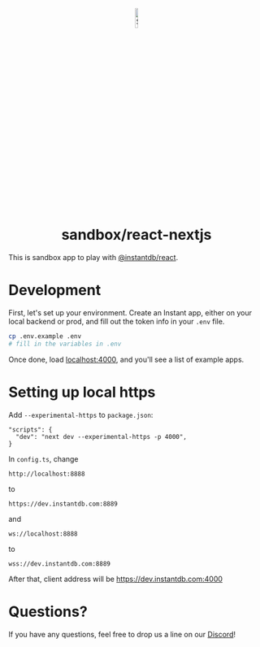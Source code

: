 <p align="center">
  <a href="#">
    <img alt="Shows the Instant logo" src="https://instantdb.com/img/icon/android-chrome-512x512.png" width="10%">
  </a>
  <h1 align="center">sandbox/react-nextjs</h1>
</p>

This is sandbox app to play with [@instantdb/react](../../packages/react/).

# Development

First, let's set up your environment. Create an Instant app, either on your local backend or prod, and fill out the token info in your `.env` file.

```bash
cp .env.example .env
# fill in the variables in .env
```

Once done, load [localhost:4000](http://localhost:4000), and you'll see a list of example apps.

# Setting up local https

Add `--experimental-https` to `package.json`:

```
"scripts": {
  "dev": "next dev --experimental-https -p 4000",
}
```

In `config.ts`, change

```
http://localhost:8888
```

to

```
https://dev.instantdb.com:8889
```

and

```
ws://localhost:8888
```

to

```
wss://dev.instantdb.com:8889
```

After that, client address will be https://dev.instantdb.com:4000

# Questions?

If you have any questions, feel free to drop us a line on our [Discord](https://discord.com/invite/VU53p7uQcE)!
